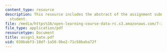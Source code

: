 ```yaml
---
content_type: resource
description: This resource includes the abstract of the assignment submitted by the
  student.
file: /media/https%3A/open-learning-course-data-rc.s3.amazonaws.com/7-349-biological-computing-at-the-crossroads-of-engineering-and-science-spring-2005/038babf318df1a569be271c50baba72f_assgn1_kate.pdf
file_type: application/pdf
resourcetype: Document
title: assgn1_kate.pdf
uid: 038babf3-18df-1a56-9be2-71c50baba72f
---
```

